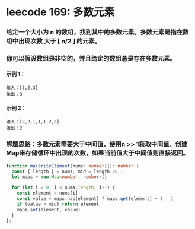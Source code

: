 # leecode 169: 多数元素
### 给定一个大小为 n 的数组，找到其中的多数元素。多数元素是指在数组中出现次数 大于 ⌊ n/2 ⌋ 的元素。

### 你可以假设数组是非空的，并且给定的数组总是存在多数元素。

#### 示例 1：
```
输入：[3,2,3]
输出：3
```
#### 示例 2：
```
输入：[2,2,1,1,1,2,2]
输出：2
```

### 解题思路：多数元素需要大于中间值，使用n >> 1获取中间值，创建Map来存储循环中出现的次数，如果当前值大于中间值则直接返回。
```ts
function majorityElement(nums: number[]): number {
  const { length } = nums, mid = length >> 1
  let maps = new Map<number, number>()

  for (let i = 0; i < nums.length; i++) {
    const element = nums[i];
    const value = maps.has(element) ? maps.get(element) + 1 : 1
    if (value > mid) return element
    maps.set(element, value)
  }
};
```